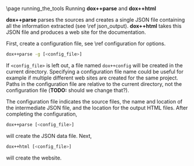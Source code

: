 \page running_the_tools Running **dox++parse** and **dox++html**

**dox++parse** parses the sources and creates a single JSON file containing
all the information extracted (see \ref json_output). **dox++html** takes
this JSON file and produces a web site for the documentation.

First, create a configuration file, see \ref configuration for options.
```bash
dox++parse -g [<config_file>]
```
If `<config_file>` is left out, a file named `dox++config` will be created in the
current directory. Specifying a configuration file name could be useful for
example if multiple different web sites are created for the same project.
Paths in the configuration file are relative to the current
directory, not the configuration file (**TODO:** should we change that?).

The configuration file indicates the source files, the name and location
of the intermediate JSON file, and the location for the output HTML files.
After completing the configuration,
```bash
dox++parse [<config_file>]
```
will create the JSON data file. Next,
```bash
dox++html [<config_file>]
```
will create the website.

